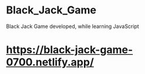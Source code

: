# Black_Jack_Game
Black Jack Game developed, while learning JavaScript

# https://black-jack-game-0700.netlify.app/
